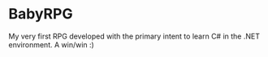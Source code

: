 # BabyRPG
My very first RPG developed with the primary intent to learn C# in the .NET environment. A win/win :)

